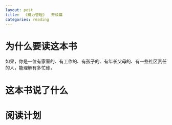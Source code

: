 ```yaml
---
layout: post
title:  《精力管理》  开读篇
categories: reading
---
```


# 为什么要读这本书

如果，你是一位有家室的、有工作的、有孩子的、有年长父母的、有一些社区责任的人，能理解有多忙碌，

# 这本书说了什么


# 阅读计划
<!--stackedit_data:
eyJoaXN0b3J5IjpbLTE0MTg3MjE5NTcsLTExMjcyODE2NjldfQ
==
-->